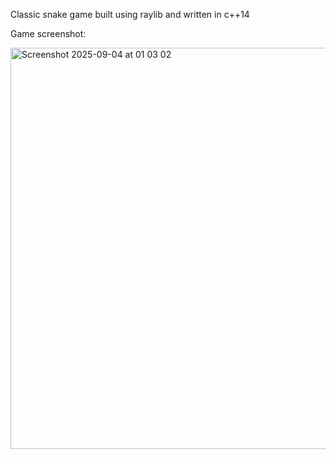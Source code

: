 Classic snake game built using raylib and written in c++14

Game screenshot:

<img width="818" height="642" alt="Screenshot 2025-09-04 at 01 03 02" src="https://github.com/user-attachments/assets/d26551eb-2b40-4ec0-8c28-5f1be3842d33" />
